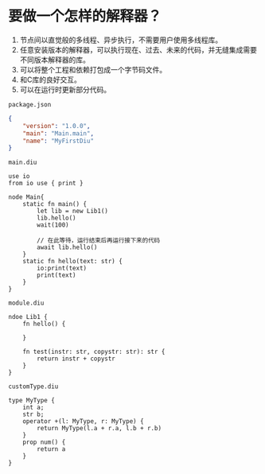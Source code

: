 # 要做一个怎样的解释器？
1. 节点间以直觉般的多线程、异步执行，不需要用户使用多线程库。
2. 任意安装版本的解释器，可以执行现在、过去、未来的代码，并无缝集成需要不同版本解释器的库。
3. 可以将整个工程和依赖打包成一个字节码文件。
4. 和C库的良好交互。
5. 可以在运行时更新部分代码。

`package.json`
```json
{
    "version": "1.0.0",
    "main": "Main.main",
    "name": "MyFirstDiu"
}
```

`main.diu`
```
use io
from io use { print }

node Main{
    static fn main() {
        let lib = new Lib1()
        lib.hello()
        wait(100)

        // 在此等待，运行结束后再运行接下来的代码
        await lib.hello()
    }
    static fn hello(text: str) {
        io:print(text)
        print(text)
    }
}

```

`module.diu`
```
ndoe Lib1 {
    fn hello() {

    }

    fn test(instr: str, copystr: str): str {
        return instr + copystr
    }
}
```

`customType.diu`
```
type MyType {
    int a;
    str b;
    operator +(l: MyType, r: MyType) {
        return MyType(l.a + r.a, l.b + r.b)
    }
    prop num() {
        return a
    }
}
```